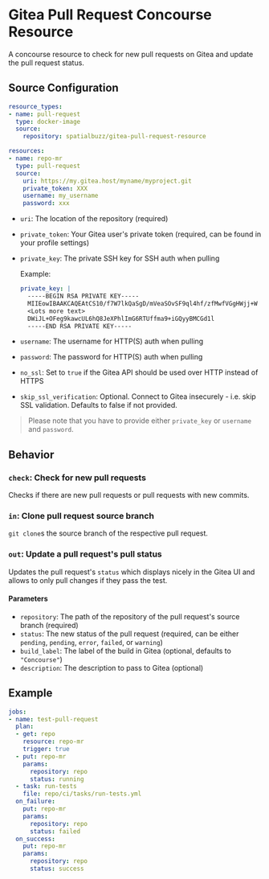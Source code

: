 # Gitea Pull Request Concourse Resource

A concourse resource to check for new pull requests on Gitea and update the pull request status.

## Source Configuration

```yaml
resource_types:
- name: pull-request
  type: docker-image
  source:
    repository: spatialbuzz/gitea-pull-request-resource

resources:
- name: repo-mr
  type: pull-request
  source:
    uri: https://my.gitea.host/myname/myproject.git
    private_token: XXX
    username: my_username
    password: xxx
```

* `uri`: The location of the repository (required)
* `private_token`: Your Gitea user's private token (required, can be found in your profile settings)
* `private_key`: The private SSH key for SSH auth when pulling

  Example:

  ```yaml
  private_key: |
    -----BEGIN RSA PRIVATE KEY-----
    MIIEowIBAAKCAQEAtCS10/f7W7lkQaSgD/mVeaSOvSF9ql4hf/zfMwfVGgHWjj+W
    <Lots more text>
    DWiJL+OFeg9kawcUL6hQ8JeXPhlImG6RTUffma9+iGQyyBMCGd1l
    -----END RSA PRIVATE KEY-----
  ```

* `username`: The username for HTTP(S) auth when pulling
* `password`: The password for HTTP(S) auth when pulling
* `no_ssl`: Set to `true` if the Gitea API should be used over HTTP instead of HTTPS
* `skip_ssl_verification`: Optional. Connect to Gitea insecurely - i.e. skip SSL validation. Defaults to false if not provided.

> Please note that you have to provide either `private_key` or `username` and `password`.

## Behavior

### `check`: Check for new pull requests

Checks if there are new pull requests or pull requests with new commits.

### `in`: Clone pull request source branch

`git clone`s the source branch of the respective pull request.

### `out`: Update a pull request's pull status

Updates the pull request's `status` which displays nicely in the Gitea UI and allows to only pull changes if they pass the test.

#### Parameters

* `repository`: The path of the repository of the pull request's source branch (required)
* `status`: The new status of the pull request (required, can be either `pending`, `pending`, `error`, `failed`, or `warning`)
* `build_label`: The label of the build in Gitea (optional, defaults to `"Concourse"`)
* `description`: The description to pass to Gitea (optional)

## Example

```yaml
jobs:
- name: test-pull-request
  plan:
  - get: repo
    resource: repo-mr
    trigger: true
  - put: repo-mr
    params:
      repository: repo
      status: running
  - task: run-tests
    file: repo/ci/tasks/run-tests.yml
  on_failure:
    put: repo-mr
    params:
      repository: repo
      status: failed
  on_success:
    put: repo-mr
    params:
      repository: repo
      status: success
```
